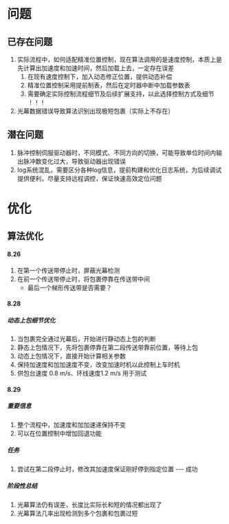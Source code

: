 # 问题
## 已存在问题
1. 实际流程中，如何适配精准位置控制，现在算法调用的是速度控制，本质上是先计算出加速度和加速时间，然后加载上去，一定存在误差
	1. 在现有速度控制下，加入动态修正位置，提供动态补偿
	2. 精准位置控制采用提前制表，然后在定时器中断中加载参数表
	3. 需要确定实际控制流程细节及后续扩展支持，以此选择控制方式及细节 ！！！
2. 光幕数据错误导致算法识别出现极短包裹（实际上不存在）

## 潜在问题
1. 脉冲控制伺服驱动器时，不同模式、不同方向的切换，可能导致单位时间内输出脉冲数变化过大，导致驱动器出现错误
2. log系统混乱，需要区分各种log信息，提前构建和优化日志系统，为后续调试提供便利，尽量支持远程调控，保证快速高效定位问题

# 优化
## 算法优化
#### 8.26
1. 在第一个传送带停止时，屏蔽光幕检测
2. 在前一个传送带停止时，将包裹停靠在传送带中间
	- 最后一个梯形传送带是否需要？
#### 8.28
##### 动态上包细节优化
1. 当包裹完全通过光幕后，开始进行静动态上包的判断
2. 静态上包情况下，先将包裹停靠在第二段传送带靠前位置，等待上包
3. 动态上包情况下，直接开始计算相关参数
4. 保持加速度和加加速度不变，改变加速时机以此控制上车时机
5. 供包台速度 0.8 m/s、环线速度1.2 m/s 用于测试

#### 8.29
##### 重要信息
1. 整个流程中，加速度和加加速递保持不变
2. 可以在位置控制中增加回退功能
##### 任务
1. 尝试在第二段停止时，修改其加速度保证刚好停到指定位置 --- 成功
##### 阶段性总结
1. 光幕算法仍有误差，长度比实际长和短的情况都出现了
2. 光幕算法几率出现检测到多个包裹和包裹过短
